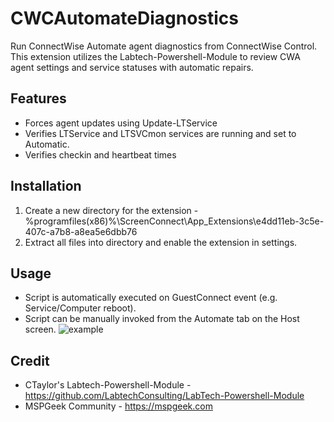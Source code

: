 # CWCAutomateDiagnostics
Run ConnectWise Automate agent diagnostics from ConnectWise Control. This extension utilizes the Labtech-Powershell-Module to review CWA agent settings and service statuses with automatic repairs.

## Features
- Forces agent updates using Update-LTService
- Verifies LTService and LTSVCmon services are running and set to Automatic.
- Verifies checkin and heartbeat times

## Installation

1. Create a new directory for the extension - %programfiles(x86)%\ScreenConnect\App_Extensions\e4dd11eb-3c5e-407c-a7b8-a8ea5e6dbb76
2. Extract all files into directory and enable the extension in settings.

## Usage
- Script is automatically executed on GuestConnect event (e.g. Service/Computer reboot).
- Script can be manually invoked from the Automate tab on the Host screen.
![example](https://i.snag.gy/P21qyJ.jpg)

## Credit
- CTaylor's Labtech-Powershell-Module - https://github.com/LabtechConsulting/LabTech-Powershell-Module 
- MSPGeek Community - https://mspgeek.com 

